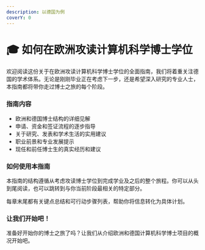 ```yaml
---
description: 以德国为例
coverY: 0
---
```


# 🎓 如何在欧洲攻读计算机科学博士学位

欢迎阅读这份关于在欧洲攻读计算机科学博士学位的全面指南，我们将着重关注德国的学术体系。无论是刚刚毕业正在考虑下一步，还是希望深入研究的专业人士，本指南都将带你走过博士之旅的每个阶段。

### 指南内容

* 欧洲和德国博士结构的详细见解
* 申请、资金和签证流程的逐步指导
* 关于研究、发表和学术生活的实用建议
* 职业前景和专业发展提示
* 现任和前任博士生的真实经历和建议

### 如何使用本指南

本指南的结构遵循从考虑攻读博士学位到完成学业及之后的整个旅程。你可以从头到尾阅读，也可以跳转到与你当前阶段最相关的特定部分。

每章末尾都有关键点总结和可行动步骤列表，帮助你将信息转化为具体计划。

### 让我们开始吧！

准备好开始你的博士之旅了吗？让我们从介绍欧洲和德国计算机科学博士项目的概况开始吧。

